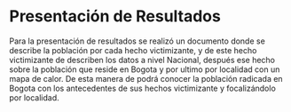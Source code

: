 
# Presentación de Resultados

Para la presentación de resultados se realizó un documento donde se describe la población por cada hecho victimizante, y de este hecho victimizante de describen los datos a nivel Nacional, después ese hecho sobre la población que reside en Bogota y por ultimo por localidad con un mapa de calor. De esta manera de podrá conocer la población radicada en Bogota con los antecedentes de sus hechos victimizante y focalizándolo por localidad.
